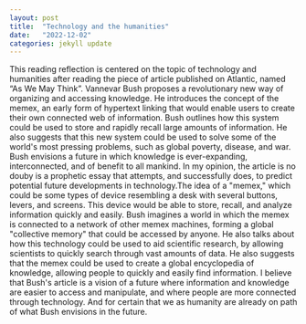 ```yaml
---
layout: post
title:  "Technology and the humanities"
date:   "2022-12-02"
categories: jekyll update
---
```



This reading reflection is centered on the topic of technology and humanities after reading the piece of article published on Atlantic, named “As We May Think”. Vannevar Bush proposes a revolutionary new way of organizing and accessing knowledge. He introduces the concept of the memex, an early form of hypertext linking that would enable users to create their own connected web of information. Bush outlines how this system could be used to store and rapidly recall large amounts of information. He also suggests that this new system could be used to solve some of the world's most pressing problems, such as global poverty, disease, and war. Bush envisions a future in which knowledge is ever-expanding, interconnected, and of benefit to all mankind. In my opinion, the article is no douby is a prophetic essay that attempts, and successfully does, to predict potential future developments in technology.The idea of a "memex," which could be some types of device resembling a desk with several buttons, levers, and screens. This device would be able to store, recall, and analyze information quickly and easily. Bush imagines a world in which the memex is connected to a network of other memex machines, forming a global "collective memory" that could be accessed by anyone. He also talks about how this technology could be used to aid scientific research, by allowing scientists to quickly search through vast amounts of data. He also suggests that the memex could be used to create a global encyclopedia of knowledge, allowing people to quickly and easily find information. I believe that Bush's article is a vision of a future where information and knowledge are easier to access and manipulate, and where people are more connected through technology. And for certain that we as humanity are already on path of what Bush envisions in the future. 
